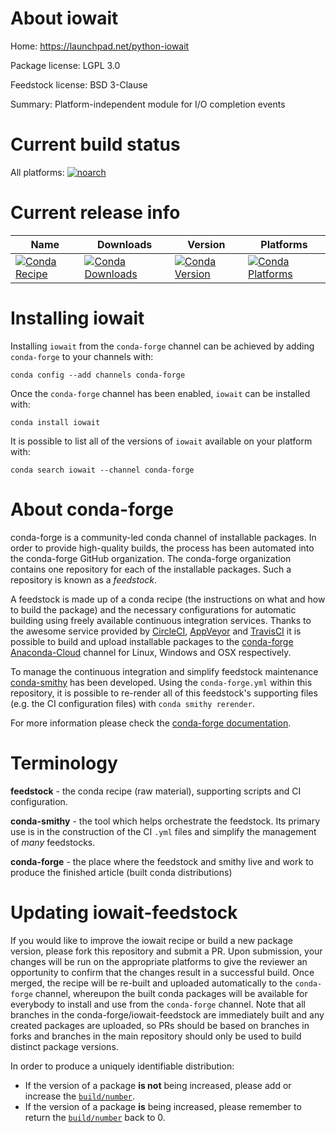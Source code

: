 About iowait
============

Home: https://launchpad.net/python-iowait

Package license: LGPL 3.0

Feedstock license: BSD 3-Clause

Summary: Platform-independent module for I/O completion events



Current build status
====================

All platforms:
[![noarch](https://img.shields.io/circleci/project/github/conda-forge/iowait-feedstock/master.svg?label=noarch)](https://circleci.com/gh/conda-forge/iowait-feedstock)

Current release info
====================

| Name | Downloads | Version | Platforms |
| --- | --- | --- | --- |
| [![Conda Recipe](https://img.shields.io/badge/recipe-iowait-green.svg)](https://anaconda.org/conda-forge/iowait) | [![Conda Downloads](https://img.shields.io/conda/dn/conda-forge/iowait.svg)](https://anaconda.org/conda-forge/iowait) | [![Conda Version](https://img.shields.io/conda/vn/conda-forge/iowait.svg)](https://anaconda.org/conda-forge/iowait) | [![Conda Platforms](https://img.shields.io/conda/pn/conda-forge/iowait.svg)](https://anaconda.org/conda-forge/iowait) |

Installing iowait
=================

Installing `iowait` from the `conda-forge` channel can be achieved by adding `conda-forge` to your channels with:

```
conda config --add channels conda-forge
```

Once the `conda-forge` channel has been enabled, `iowait` can be installed with:

```
conda install iowait
```

It is possible to list all of the versions of `iowait` available on your platform with:

```
conda search iowait --channel conda-forge
```


About conda-forge
=================

conda-forge is a community-led conda channel of installable packages.
In order to provide high-quality builds, the process has been automated into the
conda-forge GitHub organization. The conda-forge organization contains one repository
for each of the installable packages. Such a repository is known as a *feedstock*.

A feedstock is made up of a conda recipe (the instructions on what and how to build
the package) and the necessary configurations for automatic building using freely
available continuous integration services. Thanks to the awesome service provided by
[CircleCI](https://circleci.com/), [AppVeyor](http://www.appveyor.com/)
and [TravisCI](https://travis-ci.org/) it is possible to build and upload installable
packages to the [conda-forge](https://anaconda.org/conda-forge)
[Anaconda-Cloud](http://docs.anaconda.org/) channel for Linux, Windows and OSX respectively.

To manage the continuous integration and simplify feedstock maintenance
[conda-smithy](http://github.com/conda-forge/conda-smithy) has been developed.
Using the ``conda-forge.yml`` within this repository, it is possible to re-render all of
this feedstock's supporting files (e.g. the CI configuration files) with ``conda smithy rerender``.

For more information please check the [conda-forge documentation](https://conda-forge.org/docs/).

Terminology
===========

**feedstock** - the conda recipe (raw material), supporting scripts and CI configuration.

**conda-smithy** - the tool which helps orchestrate the feedstock.
                   Its primary use is in the construction of the CI ``.yml`` files
                   and simplify the management of *many* feedstocks.

**conda-forge** - the place where the feedstock and smithy live and work to
                  produce the finished article (built conda distributions)


Updating iowait-feedstock
=========================

If you would like to improve the iowait recipe or build a new
package version, please fork this repository and submit a PR. Upon submission,
your changes will be run on the appropriate platforms to give the reviewer an
opportunity to confirm that the changes result in a successful build. Once
merged, the recipe will be re-built and uploaded automatically to the
`conda-forge` channel, whereupon the built conda packages will be available for
everybody to install and use from the `conda-forge` channel.
Note that all branches in the conda-forge/iowait-feedstock are
immediately built and any created packages are uploaded, so PRs should be based
on branches in forks and branches in the main repository should only be used to
build distinct package versions.

In order to produce a uniquely identifiable distribution:
 * If the version of a package **is not** being increased, please add or increase
   the [``build/number``](http://conda.pydata.org/docs/building/meta-yaml.html#build-number-and-string).
 * If the version of a package **is** being increased, please remember to return
   the [``build/number``](http://conda.pydata.org/docs/building/meta-yaml.html#build-number-and-string)
   back to 0.